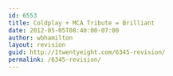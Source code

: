 ```yaml
---
id: 6553
title: Coldplay + MCA Tribute = Brilliant
date: 2012-05-05T08:40:00-07:00
author: wbhamilton
layout: revision
guid: http://1twentyeight.com/6345-revision/
permalink: /6345-revision/
---
```

